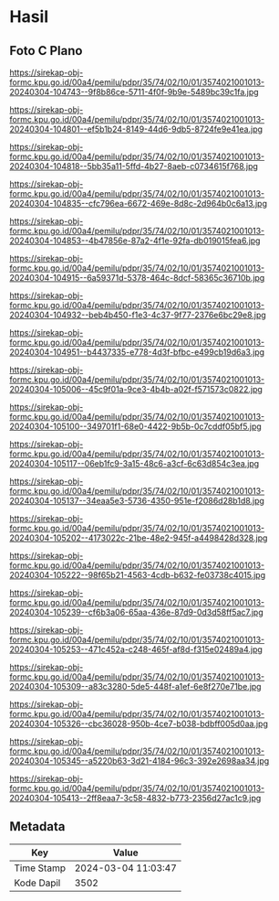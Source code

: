 # Hasil

## Foto C Plano

https://sirekap-obj-formc.kpu.go.id/00a4/pemilu/pdpr/35/74/02/10/01/3574021001013-20240304-104743--9f8b86ce-5711-4f0f-9b9e-5489bc39c1fa.jpg

https://sirekap-obj-formc.kpu.go.id/00a4/pemilu/pdpr/35/74/02/10/01/3574021001013-20240304-104801--ef5b1b24-8149-44d6-9db5-8724fe9e41ea.jpg

https://sirekap-obj-formc.kpu.go.id/00a4/pemilu/pdpr/35/74/02/10/01/3574021001013-20240304-104818--5bb35a11-5ffd-4b27-8aeb-c0734615f768.jpg

https://sirekap-obj-formc.kpu.go.id/00a4/pemilu/pdpr/35/74/02/10/01/3574021001013-20240304-104835--cfc796ea-6672-469e-8d8c-2d964b0c6a13.jpg

https://sirekap-obj-formc.kpu.go.id/00a4/pemilu/pdpr/35/74/02/10/01/3574021001013-20240304-104853--4b47856e-87a2-4f1e-92fa-db019015fea6.jpg

https://sirekap-obj-formc.kpu.go.id/00a4/pemilu/pdpr/35/74/02/10/01/3574021001013-20240304-104915--6a59371d-5378-464c-8dcf-58365c36710b.jpg

https://sirekap-obj-formc.kpu.go.id/00a4/pemilu/pdpr/35/74/02/10/01/3574021001013-20240304-104932--beb4b450-f1e3-4c37-9f77-2376e6bc29e8.jpg

https://sirekap-obj-formc.kpu.go.id/00a4/pemilu/pdpr/35/74/02/10/01/3574021001013-20240304-104951--b4437335-e778-4d3f-bfbc-e499cb19d6a3.jpg

https://sirekap-obj-formc.kpu.go.id/00a4/pemilu/pdpr/35/74/02/10/01/3574021001013-20240304-105006--45c9f01a-9ce3-4b4b-a02f-f571573c0822.jpg

https://sirekap-obj-formc.kpu.go.id/00a4/pemilu/pdpr/35/74/02/10/01/3574021001013-20240304-105100--349701f1-68e0-4422-9b5b-0c7cddf05bf5.jpg

https://sirekap-obj-formc.kpu.go.id/00a4/pemilu/pdpr/35/74/02/10/01/3574021001013-20240304-105117--06eb1fc9-3a15-48c6-a3cf-6c63d854c3ea.jpg

https://sirekap-obj-formc.kpu.go.id/00a4/pemilu/pdpr/35/74/02/10/01/3574021001013-20240304-105137--34eaa5e3-5736-4350-951e-f2086d28b1d8.jpg

https://sirekap-obj-formc.kpu.go.id/00a4/pemilu/pdpr/35/74/02/10/01/3574021001013-20240304-105202--4173022c-21be-48e2-945f-a4498428d328.jpg

https://sirekap-obj-formc.kpu.go.id/00a4/pemilu/pdpr/35/74/02/10/01/3574021001013-20240304-105222--98f65b21-4563-4cdb-b632-fe03738c4015.jpg

https://sirekap-obj-formc.kpu.go.id/00a4/pemilu/pdpr/35/74/02/10/01/3574021001013-20240304-105239--cf6b3a06-65aa-436e-87d9-0d3d58ff5ac7.jpg

https://sirekap-obj-formc.kpu.go.id/00a4/pemilu/pdpr/35/74/02/10/01/3574021001013-20240304-105253--471c452a-c248-465f-af8d-f315e02489a4.jpg

https://sirekap-obj-formc.kpu.go.id/00a4/pemilu/pdpr/35/74/02/10/01/3574021001013-20240304-105309--a83c3280-5de5-448f-a1ef-6e8f270e71be.jpg

https://sirekap-obj-formc.kpu.go.id/00a4/pemilu/pdpr/35/74/02/10/01/3574021001013-20240304-105326--cbc36028-950b-4ce7-b038-bdbff005d0aa.jpg

https://sirekap-obj-formc.kpu.go.id/00a4/pemilu/pdpr/35/74/02/10/01/3574021001013-20240304-105345--a5220b63-3d21-4184-96c3-392e2698aa34.jpg

https://sirekap-obj-formc.kpu.go.id/00a4/pemilu/pdpr/35/74/02/10/01/3574021001013-20240304-105413--2ff8eaa7-3c58-4832-b773-2356d27ac1c9.jpg


## Metadata

| Key        | Value               |
| ---------- | ------------------- |
| Time Stamp | 2024-03-04 11:03:47 |
| Kode Dapil | 3502                |



